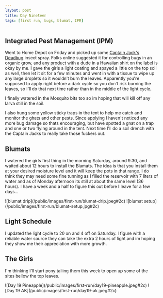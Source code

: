 ```yaml
---
layout: post
title: Day Nineteen
tags: [first run, bugs, blumat, IPM]
---
```


## Integrated Pest Management (IPM)

Went to Home Depot on Friday and picked up some [Captain Jack's Deadbug](https://www.homedepot.com/p/Bonide-32-oz-Captain-Jack-s-Deadbug-Brew-Ready-To-Use-2506/203564356) insect spray. Folks online suggested it for controlling bugs in an organic grow, and any product with a dude in a Hawaiian shirt on the label is okay by me. I gave the girls a light coating and spayed a little on the top soil as well, then let it sit for a few minutes and went in with a tissue to wipe up any large droplets so it wouldn't burn the leaves. Apparently you're supposed to apply right before a dark cycle so you don't risk burning the leaves, so I'll do that next time rather than in the middle of the light cycle.  

I finally watered in the Mosquito bits too so im hoping that will kill off any larva still in the soil.  

I also hung some yellow sticky traps in the tent to help me catch and monitor the ghats and other pests.
Since applying I haven't noticed any more bug damage so thats encouraging, but have spotted a gnat on a trap and one or two flying around in the tent. Next time I'll do a soil drench with the Captain Jacks to really take those fuckers out.

## Blumats

I watered the girls first thing in the morning Saturday, around 9:30, and waited about 12 hours to install the Blumats. The idea is that you install them at your desired moisture level and it will keep the pots in that range. I do think they may need some fine tunning as I filled the reservoir with 7 liters of water and as of Monday afternoon its still at about the same level (36 hours). I have a week and a half to figure this out before I leave for a few days...

<span class="pic-row">
![blumat drip](/public/images/first-run/blumat-drip.jpeg#2c)
![blumat setup](/public/images/first-run/blumat-setup.jpg#2c)
</span>

## Light Schedule

I updated the light cycle to 20 on and 4 off on Saturday. I figure with a reliable water source they can take the extra 2 hours of light and im hoping they show me their appreciation with more growth.

## The Girls

I'm thinking I'll start pony tailing them this week to open up some of the sites bellow the top leaves.

<span class="pic-row">
![Day 19  Pineapple](/public/images/first-run/day19-pineapple.jpeg#2c)
![Day 19 AK](/public/images/first-run/day19-ak.jpeg#2c)
</span>
